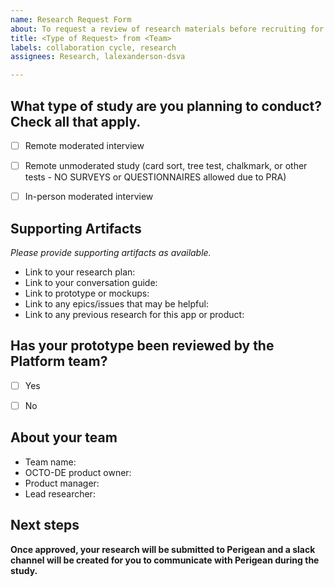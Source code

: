 ```yaml
---
name: Research Request Form
about: To request a review of research materials before recruiting for a study
title: <Type of Request> from <Team>
labels: collaboration cycle, research
assignees: Research, lalexanderson-dsva

---
```


## What type of study are you planning to conduct? Check all that apply.
- [ ] Remote moderated interview
- [ ] Remote unmoderated study (card sort, tree test, chalkmark, or other tests - NO SURVEYS or QUESTIONNAIRES allowed due to PRA) 
- [ ] In-person moderated interview

  
## Supporting Artifacts
*Please provide supporting artifacts as available.*

- Link to your research plan:
- Link to your conversation guide:
- Link to prototype or mockups:
- Link to any epics/issues that may be helpful:
- Link to any previous research for this app or product: 


## Has your prototype been reviewed by the Platform team?
- [ ] Yes
- [ ] No

  
## About your team

- Team name: 
-	OCTO-DE product owner: 
-	Product manager: 
-	Lead researcher: 


## Next steps

**Once approved, your research will be submitted to Perigean and a slack channel will be created for you to communicate with Perigean during the study.**
